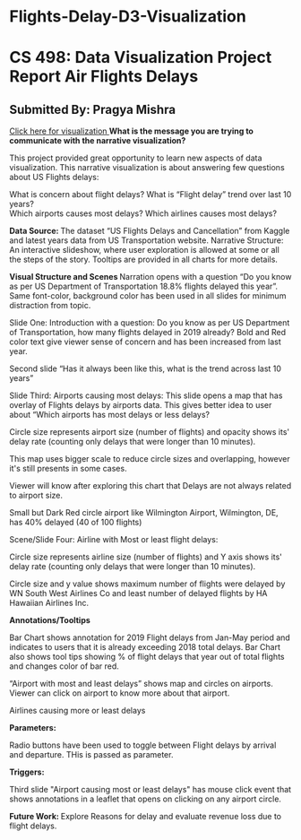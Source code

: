 # Flights-Delay-D3-Visualization
 
<h1>CS 498: Data Visualization Project Report Air Flights Delays  </h1>
<h2>Submitted By: Pragya Mishra </h2>
<a href = "https://pragyamis.github.io/Flights-Delay-D3-Visualization/"> Click here for visualization </a>
<b>What is the message you are trying to communicate with the narrative visualization? </b>

This project provided great opportunity to learn new aspects of data visualization. This narrative visualization is about answering few questions about US Flights delays:

  What is concern about flight delays? 
  What is “Flight delay” trend over last 10 years?  
  Which airports causes most delays? 
  Which airlines causes most delays? 
  
<b>Data Source:  </b>
The dataset “US Flights Delays and Cancellation” from Kaggle and latest years data from US Transportation website. 
Narrative Structure: 
An interactive slideshow, where user exploration is allowed at some or all the steps of the story. Tooltips are provided in all charts for more details. 
 
<b>Visual Structure and Scenes  </b>
Narration opens with a question “Do you know as per US Department of Transportation 18.8% flights delayed this year”. Same font-color, background color has been used in all slides for minimum distraction from topic. 

Slide One: Introduction with a question: Do you know as per US Department of Transportation, how many flights delayed in 2019 already? 
Bold and Red color text give viewer sense of concern and has been increased from last year. 

Second slide “Has it always been like this, what is the trend across last 10 years” 
  
Slide Third: Airports causing most delays: 
This slide opens a map that has overlay of Flights delays by airports data. This gives better idea to user about “Which airports has most delays or less delays? 
 
Circle size represents airport size (number of flights) and opacity shows its' delay rate (counting only delays that were longer than 10 minutes).  
 
This map uses bigger scale to reduce circle sizes and overlapping, however it's still presents in some cases. 
 
Viewer will know after exploring this chart that Delays are not always related to airport size.  
 
Small but Dark Red circle airport like Wilmington Airport, Wilmington, DE, has 40% delayed (40 of 100 flights)  

 
Scene/Slide Four: Airline with Most or least flight delays: 
 
Circle size represents airline size (number of flights) and Y axis shows its' delay rate (counting only delays that were longer than 10 minutes).  
 
Circle size and y value shows maximum number of flights were delayed by WN South West Airlines Co and least number of delayed flights by HA Hawaiian Airlines Inc. 

<b>Annotations/Tooltips  </b>

Bar Chart shows annotation for 2019 Flight delays from Jan-May period and indicates to users that it is already exceeding 2018 total delays. 
Bar Chart also shows tool tips showing % of flight delays that year out of total flights and changes color of bar red. 

“Airport with most and least delays” shows map and circles on airports. Viewer can click on airport to know more about that airport.  
 
Airlines causing more or least delays 
 
<b>Parameters: </b>

Radio buttons have been used to toggle between Flight delays by arrival and departure. THis is passed as parameter. 

<b>Triggers:</b>

Third slide "Airport causing most or least delays"  has mouse click event that shows annotations in a leaflet that opens on clicking on any airport circle. 

<b>Future Work: </b>
Explore Reasons for delay and evaluate revenue loss due to flight delays. 
